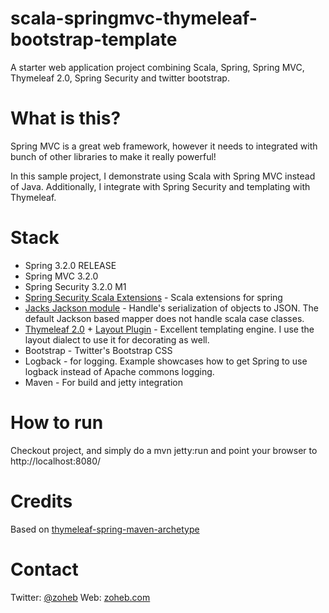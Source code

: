 scala-springmvc-thymeleaf-bootstrap-template
============================================

A starter web application project combining Scala, Spring, Spring MVC, Thymeleaf 2.0, Spring Security and twitter bootstrap.

What is this?
=============
Spring MVC is a great web framework, however it needs to integrated with bunch of other libraries to make it really powerful!
 
In this sample project, I demonstrate using Scala with Spring MVC instead of Java. Additionally, I integrate with
Spring Security and templating with Thymeleaf.

Stack
=====
* Spring 3.2.0 RELEASE
* Spring MVC 3.2.0
* Spring Security 3.2.0 M1
* [Spring Security Scala Extensions](http://blog.springsource.org/2012/12/10/introducing-spring-scala/) - Scala extensions for spring
* [Jacks Jackson module](https://github.com/wg/jacks) - Handle's serialization of objects to JSON. The default Jackson based mapper does not handle scala case classes.
* [Thymeleaf 2.0](http://www.thymeleaf.org) + [Layout Plugin](https://github.com/ultraq/thymeleaf-layout-dialect) - Excellent templating engine. I use 
the layout dialect  to use it for decorating as well.
* Bootstrap - Twitter's Bootstrap CSS
* Logback - for logging. Example showcases how to get Spring to use logback instead of Apache commons logging.
* Maven - For build and jetty integration


How to run
==========
Checkout project, and simply do a  mvn jetty:run and point your browser to http://localhost:8080/

Credits
=======
Based on [thymeleaf-spring-maven-archetype](https://github.com/maggandalf/thymeleaf-spring-maven-archetype)

Contact
=======
Twitter: [@zoheb](http://www.twitter.com/zoheb)
Web: [zoheb.com](http://www.zoheb.com)
